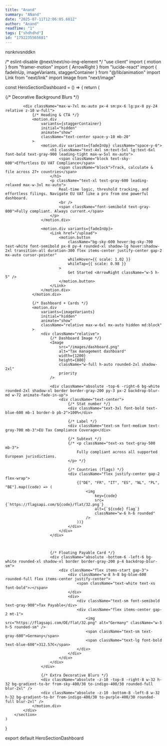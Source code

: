 ```yaml
---
title: "Anand"
summary: "ANand"
date: "2025-07-11T12:06:05.681Z"
author: "Anand"
readTime: "1"
tags: ["shdhdhd"]
id: "1752235565681"
---
```


nsnknvsnddkn


/* eslint-disable @next/next/no-img-element */
"use client"
import { motion } from "framer-motion"
import { ArrowRight } from "lucide-react"
import { fadeInUp, imageVariants, staggerContainer } from "@/lib/animation"
import Link from "next/link"
import Image from "next/image"

const HeroSectionDashboard = () => {
    return (
        <section className="relative bg-gradient-to-br from-slate-50 via-blue-50 to-indigo-100 min-h-screen flex items-center overflow-hidden">
            {/* Decorative Background Blurs */}
            <div className="absolute inset-0 pointer-events-none z-0">
                <div className="absolute top-1/4 right-1/4 w-96 h-96 bg-blue-200/20 rounded-full blur-3xl" />
                <div className="absolute bottom-1/4 left-1/4 w-96 h-96 bg-indigo-200/20 rounded-full blur-3xl" />
            </div>

            <div className="max-w-7xl mx-auto px-4 sm:px-6 lg:px-8 py-24 relative z-10 w-full">
                {/* Heading & CTA */}
                <motion.div
                    variants={staggerContainer}
                    initial="hidden"
                    animate="show"
                    className="text-center space-y-10 mb-20"
                >
                    <motion.div variants={fadeInUp} className="space-y-6">
                        <h1 className="text-4xl sm:text-5xl lg:text-6xl font-bold text-gray-900 leading-tight max-w-5xl mx-auto">
                            <span className="block text-sky-600">Effortless EU VAT Compliance</span>
                            <span className="block">Track, calculate & file across 27+ countries</span>
                        </h1>
                        <p className="text-xl text-gray-600 leading-relaxed max-w-3xl mx-auto">
                            Real-time logic, threshold tracking, and effortless filings. Navigate EU VAT like a pro from one powerful dashboard.
                            <br />
                            <span className="font-semibold text-gray-800">Fully compliant. Always current.</span>
                        </p>
                    </motion.div>

                    <motion.div variants={fadeInUp}>
                        <Link href="/upload">
                            <motion.button
                                className="bg-sky-600 hover:bg-sky-700 text-white font-semibold px-8 py-4 rounded-xl shadow-lg hover:shadow-2xl transition-all duration-300 flex items-center justify-center gap-2 mx-auto cursor-pointer"
                                whileHover={{ scale: 1.02 }}
                                whileTap={{ scale: 0.98 }}
                            >
                                Get Started <ArrowRight className="w-5 h-5" />
                            </motion.button>
                        </Link>
                    </motion.div>
                </motion.div>

                {/* Dashboard + Cards */}
                <motion.div
                    variants={imageVariants}
                    initial="hidden"
                    animate="show"
                    className="relative max-w-6xl mx-auto hidden md:block"
                >
                    <div className="relative">
                        {/* Dashboard Image */}
                        <Image
                            src="/images/dashboard.png"
                            alt="Tax management dashboard"
                            width={1200}
                            height={800}
                            className="w-full h-auto rounded-2xl shadow-2xl"
                            priority
                        />

                        <div className="absolute -top-6 -right-6 bg-white rounded-2xl shadow-xl border border-gray-200 py-3 px-2 backdrop-blur-md w-72 animate-fade-in-up">
                            <div className="text-center">
                                {/* Stat number */}
                                <div className="text-3xl font-bold text-blue-600 mb-1 border-b pb-2">100%</div>

                                {/* Label */}
                                <div className="text-sm font-medium text-gray-700 mb-3">EU Tax Compliance Coverage</div>

                                {/* Subtext */}
                                {/* <p className="text-xs text-gray-500 mb-3">
                                    Fully compliant across all supported European jurisdictions.
                                </p> */}

                                {/* Countries (flags) */}
                                <div className="flex justify-center gap-2 flex-wrap">
                                    {["DE", "FR", "IT", "ES", "NL", "PL", "BE"].map((code) => (
                                        <img
                                            key={code}
                                            src={`https://flagsapi.com/${code}/flat/32.png`}
                                            alt={`${code} flag`}
                                            className="w-6 h-6 rounded"
                                        />
                                    ))}
                                </div>
                            </div>
                        </div>



                        {/* Floating Payable Card */}
                        <div className="absolute -bottom-6 -left-6 bg-white rounded-xl shadow-xl border border-gray-200 p-4 backdrop-blur-sm">
                            <div className="flex items-start gap-3">
                                <div className="w-8 h-8 bg-blue-600 rounded-full flex items-center justify-center">
                                    <span className="text-white text-xs font-bold">✓</span>
                                </div>
                                <div>
                                    <div className="text-sm font-semibold text-gray-900">Tax Payable</div>
                                    <div className="flex items-center gap-2 mt-1">
                                        <img src="https://flagsapi.com/DE/flat/32.png" alt="Germany" className="w-5 h-5 rounded-sm" />
                                        <span className="text-sm text-gray-600">Germany</span>
                                        <span className="text-lg font-bold text-blue-600">312.57€</span>
                                    </div>
                                </div>
                            </div>
                        </div>
                    </div>

                    {/* Extra Decorative Blurs */}
                    <div className="absolute -z-10 -top-8 -right-8 w-32 h-32 bg-gradient-to-br from-sky-400/30 to-indigo-400/30 rounded-full blur-2xl" />
                    <div className="absolute -z-10 -bottom-8 -left-8 w-32 h-32 bg-gradient-to-br from-indigo-400/30 to-purple-400/30 rounded-full blur-2xl" />
                </motion.div>
            </div>
        </section>
    )
}

export default HeroSectionDashboard